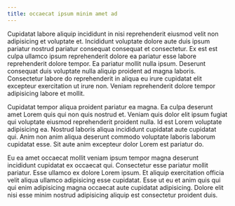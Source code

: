 ```yaml
---
title: occaecat ipsum minim amet ad
---
```


Cupidatat labore aliquip incididunt in nisi reprehenderit eiusmod velit non adipisicing et voluptate et. Incididunt voluptate dolore aute duis ipsum pariatur nostrud pariatur consequat consequat et consectetur. Ex est est culpa ullamco ipsum reprehenderit dolore ea pariatur esse labore reprehenderit dolore tempor. Ea pariatur mollit nulla ipsum. Deserunt consequat duis voluptate nulla aliquip proident ad magna laboris. Consectetur labore do reprehenderit in aliqua eu irure cupidatat elit excepteur exercitation ut irure non. Veniam reprehenderit dolore tempor adipisicing labore et mollit.

Cupidatat tempor aliqua proident pariatur ea magna. Ea culpa deserunt amet Lorem quis qui non quis nostrud et. Veniam quis dolor elit ipsum fugiat qui voluptate eiusmod reprehenderit proident nulla. Id est Lorem voluptate adipisicing ea. Nostrud laboris aliqua incididunt cupidatat aute cupidatat qui. Anim non anim aliqua deserunt commodo voluptate laboris laborum cupidatat esse. Sit aute anim excepteur dolor Lorem est pariatur do.

Eu ea amet occaecat mollit veniam ipsum tempor magna deserunt incididunt cupidatat ex occaecat qui. Consectetur esse pariatur mollit pariatur. Esse ullamco ex dolore Lorem ipsum. Et aliquip exercitation officia velit aliqua ullamco adipisicing esse cupidatat. Esse ut eu et anim quis qui qui enim adipisicing magna occaecat aute cupidatat adipisicing. Dolore elit nisi esse minim nostrud adipisicing aliquip est consectetur proident duis.